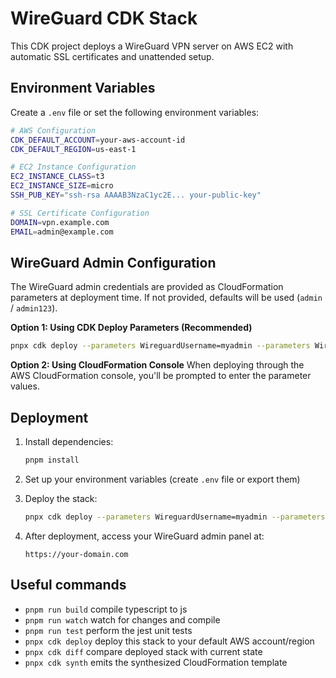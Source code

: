 # WireGuard CDK Stack

This CDK project deploys a WireGuard VPN server on AWS EC2 with automatic SSL certificates and unattended setup.

## Environment Variables

Create a `.env` file or set the following environment variables:

```bash
# AWS Configuration
CDK_DEFAULT_ACCOUNT=your-aws-account-id
CDK_DEFAULT_REGION=us-east-1

# EC2 Instance Configuration
EC2_INSTANCE_CLASS=t3
EC2_INSTANCE_SIZE=micro
SSH_PUB_KEY="ssh-rsa AAAAB3NzaC1yc2E... your-public-key"

# SSL Certificate Configuration
DOMAIN=vpn.example.com
EMAIL=admin@example.com
```

## WireGuard Admin Configuration

The WireGuard admin credentials are provided as CloudFormation parameters at deployment time. If not provided, defaults will be used (`admin` / `admin123`).

**Option 1: Using CDK Deploy Parameters (Recommended)**
```bash
pnpx cdk deploy --parameters WireguardUsername=myadmin --parameters WireguardPassword=MySecurePassword123
```

**Option 2: Using CloudFormation Console**
When deploying through the AWS CloudFormation console, you'll be prompted to enter the parameter values.

## Deployment

1. Install dependencies:

   ```bash
   pnpm install
   ```

2. Set up your environment variables (create `.env` file or export them)

3. Deploy the stack:

   ```bash
   pnpx cdk deploy --parameters WireguardUsername=myadmin --parameters WireguardPassword=MySecurePassword123
   ```

4. After deployment, access your WireGuard admin panel at:

   ```
   https://your-domain.com
   ```

## Useful commands

- `pnpm run build` compile typescript to js
- `pnpm run watch` watch for changes and compile
- `pnpm run test` perform the jest unit tests
- `pnpx cdk deploy` deploy this stack to your default AWS account/region
- `pnpx cdk diff` compare deployed stack with current state
- `pnpx cdk synth` emits the synthesized CloudFormation template
